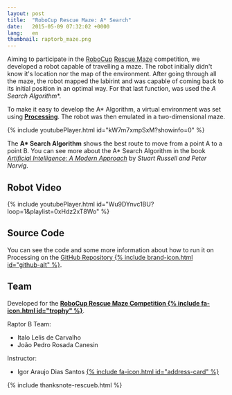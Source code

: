 ```yaml
---
layout: post
title:  "RoboCup Rescue Maze: A* Search"
date:   2015-05-09 07:32:02 +0000
lang:   en
thumbnail: raptorb_maze.png
---
```


Aiming to participate in the [RoboCup](http://www.robocup.org/) [Rescue Maze](http://rcj.robocup.org/rcj2016/rescue_maze_2016.pdf) competition, we developed a robot capable of travelling a maze. The robot initially didn't know it's location nor the map of the environment. After going through all the maze, the robot mapped the labirint and was capable of coming back to its initial position in an optimal way. For that last function, was used the **A* Search Algorithm**.

To make it easy to develop the A* Algorithm, a virtual environment was set using [**Processing**](http://processing.org/). The robot was then emulated in a two-dimensional maze.

{% include youtubePlayer.html id="kW7m7xmpSxM?showinfo=0" %}

The **A\* Search Algorithm** shows the best route to move from a point A to a point B. You can see more about the A\* Search Algorithm in the book [_Artificial Intelligence: A Modern Approach_](http://aima.cs.berkeley.edu/) by _Stuart Russell and Peter Norvig_.

## Robot Video

{% include youtubePlayer.html id="Wu9DYnvc1BU?loop=1&playlist=0xHdz2xT8Wo" %}

## Source Code

You can see the code and some more information about how to run it on Processing on the [GitHub Repository {% include brand-icon.html id="github-alt" %}](https://github.com/italohdc/maze-solving).

## Team

Developed for the **[RoboCup Rescue Maze Competition {% include fa-icon.html id="trophy" %}](http://www.robocup.org/)**.

Raptor B Team:
 - Italo Lelis de Carvalho
 - João Pedro Rosada Canesin

Instructor:
 - Igor Araujo Dias Santos [{% include fa-icon.html id="address-card" %}](http://lattes.cnpq.br/5202609356103130)

{% include thanksnote-rescueb.html %}